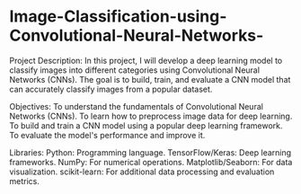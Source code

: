# Image-Classification-using-Convolutional-Neural-Networks-
Project Description:
In this project, I will develop a deep learning model to classify images into different categories using Convolutional Neural Networks (CNNs). The goal is to build, train, and evaluate a CNN model that can accurately classify images from a popular dataset.

Objectives:
To understand the fundamentals of Convolutional Neural Networks (CNNs).
To learn how to preprocess image data for deep learning.
To build and train a CNN model using a popular deep learning framework.
To evaluate the model's performance and improve it.

 Libraries:
Python: Programming language.
TensorFlow/Keras: Deep learning frameworks.
NumPy: For numerical operations.
Matplotlib/Seaborn: For data visualization.
scikit-learn: For additional data processing and evaluation metrics.
